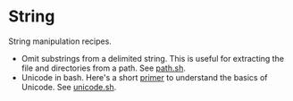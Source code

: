 # String

String manipulation recipes.

* Omit substrings from a delimited string. This is useful for extracting the file and directories from a path. See [path.sh](path.sh).
* Unicode in bash. Here's a short [primer](https://github.com/cybersamx/go-recipes/blob/master/docs/unicode.md) to understand the basics of Unicode. See [unicode.sh](unicode.sh).
